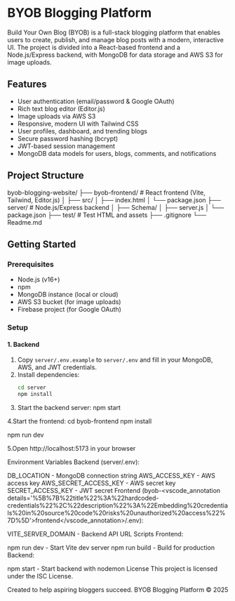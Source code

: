 
# BYOB Blogging Platform

Build Your Own Blog (BYOB) is a full-stack blogging platform that enables users to create, publish, and manage blog posts with a modern, interactive UI. The project is divided into a React-based frontend and a Node.js/Express backend, with MongoDB for data storage and AWS S3 for image uploads.

## Features

- User authentication (email/password & Google OAuth)
- Rich text blog editor (Editor.js)
- Image uploads via AWS S3
- Responsive, modern UI with Tailwind CSS
- User profiles, dashboard, and trending blogs
- Secure password hashing (bcrypt)
- JWT-based session management
- MongoDB data models for users, blogs, comments, and notifications

## Project Structure

byob-blogging-website/ ├── byob-frontend/ # React frontend (Vite, Tailwind, Editor.js) │ ├── src/ │ ├── index.html │ └── package.json ├── server/ # Node.js/Express backend │ ├── Schema/ │ ├── server.js │ └── package.json ├── test/ # Test HTML and assets ├── .gitignore └── Readme.md

## Getting Started

### Prerequisites

- Node.js (v16+)
- npm
- MongoDB instance (local or cloud)
- AWS S3 bucket (for image uploads)
- Firebase project (for Google OAuth)

### Setup

#### 1. Backend

1. Copy `server/.env.example` to `server/.env` and fill in your MongoDB, AWS, and JWT credentials.
2. Install dependencies:
   ```sh
   cd server
   npm install

3. Start the backend server:
        npm start

4.Start the frontend:
   cd byob-frontend
   npm install

   npm run dev

5.Open http://localhost:5173 in your browser

Environment Variables
Backend (server/.env):

DB_LOCATION - MongoDB connection string
AWS_ACCESS_KEY - AWS access key
AWS_SECRET_ACCESS_KEY - AWS secret key
SECRET_ACCESS_KEY - JWT secret
Frontend (byob-<vscode_annotation details='%5B%7B%22title%22%3A%22hardcoded-credentials%22%2C%22description%22%3A%22Embedding%20credentials%20in%20source%20code%20risks%20unauthorized%20access%22%7D%5D'>frontend</vscode_annotation>/.env):

VITE_SERVER_DOMAIN - Backend API URL
Scripts
Frontend:

npm run dev - Start Vite dev server
npm run build - Build for production
Backend:

npm start - Start backend with nodemon
License
This project is licensed under the ISC License.

Created to help aspiring bloggers succeed.
BYOB Blogging Platform © 2025